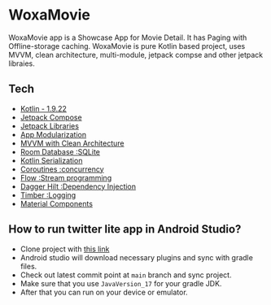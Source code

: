 # WoxaMovie
WoxaMovie app is a Showcase App for Movie Detail. It has Paging with Offline-storage caching. WoxaMovie is pure Kotlin based project, uses MVVM, clean architecture, multi-module, jetpack compse and other jetpack libraies.

## Tech

- [Kotlin - 1.9.22](https://kotlinlang.org/docs/releases.html#release-details)
- [Jetpack Compose](https://developer.android.com/develop/ui/compose)
- [Jetpack Libraries](https://developer.android.com/jetpack)
- [App Modularization](https://developer.android.com/topic/modularization)
- [MVVM with Clean Architecture](https://developer.android.com/topic/architecture)
- [Room Database :SQLite](https://developer.android.com/training/data-storage/room)
- [Kotlin Serialization](https://kotlinlang.org/docs/serialization.html)
- [Coroutines :concurrency](https://developer.android.com/kotlin/coroutines)
- [Flow :Stream programming](https://developer.android.com/kotlin/flow)
- [Dagger Hilt :Dependency Injection](https://developer.android.com/training/dependency-injection/hilt-android)
- [Timber :Logging](https://github.com/JakeWharton/timber)
- [Material Components](https://developer.android.com/design/ui/mobile/guides/components/material-overview)

## How to run twitter lite app in Android Studio?
- Clone project with [this link](https://github.com/htetarkarzaw/WoxaMovie.git)
- Android studio will download necessary plugins and sync with gradle files.
- Check out latest commit point at `main` branch and sync project.
- Make sure that you use `JavaVersion_17` for your gradle JDK.
- After that you can run on your device or emulator.
